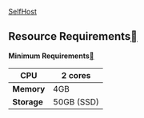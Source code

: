 [SelfHost](Self-Hosting.md)

## Resource Requirements[](https://www.kasmweb.com/docs/latest/install/system_requirements.html#resource-requirements "Permalink to this heading")

**Minimum Requirements**[](https://www.kasmweb.com/docs/latest/install/system_requirements.html#id2 "Permalink to this table")  

**CPU** | 2 cores |
----- | -------
**Memory** | 4GB |
**Storage** | 50GB (SSD) |





